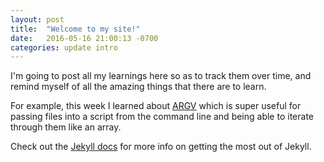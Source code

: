 ```yaml
---
layout: post
title:  "Welcome to my site!"
date:   2016-05-16 21:00:13 -0700
categories: update intro
---
```

I'm going to post all my learnings here so as to track them over time, and remind myself of all the amazing things that there are to learn.

For example, this week I learned about [ARGV][argv] which is super useful for passing files into a script from the command line and being able to iterate through them like an array.


Check out the [Jekyll docs][jekyll-docs] for more info on getting the most out of Jekyll.

[jekyll-docs]: http://jekyllrb.com/docs/home
[argv]: http://jnoconor.github.io/blog/2013/10/13/a-short-explanation-of-argv/
